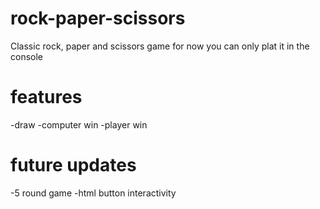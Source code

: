 # rock-paper-scissors
Classic rock, paper and scissors game
for now you can only plat it in the console

# features
-draw
-computer win
-player win

# future updates
-5 round game
-html button interactivity
